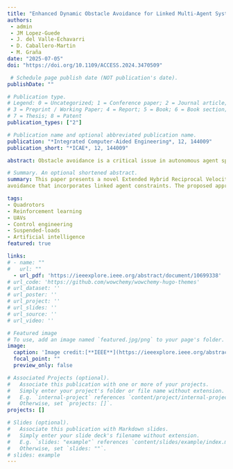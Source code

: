 ```yaml
---
title: "Enhanced Dynamic Obstacle Avoidance for Linked Multi-Agent Systems by an Extended Hybrid Reciprocal Velocity Obstacle Model"
authors:
 - admin
 - JM Lopez-Guede
 - J. del Valle-Echavarri
 - D. Caballero-Martin
 - M. Graña
date: "2025-07-05"
doi: "https://doi.org/10.1109/ACCESS.2024.3470509"

 # Schedule page publish date (NOT publication's date).
publishDate: ""

# Publication type.
# Legend: 0 = Uncategorized; 1 = Conference paper; 2 = Journal article;
# 3 = Preprint / Working Paper; 4 = Report; 5 = Book; 6 = Book section;
# 7 = Thesis; 8 = Patent
publication_types: ["2"]

# Publication name and optional abbreviated publication name.
publication: "*Integrated Computer-Aided Engineering*, 12, 144009"
publication_short: "*ICAE*, 12, 144009"

abstract: Obstacle avoidance is a critical issue in autonomous agent spatial navigation, moreover in the case of team coordinated navigation with moving obstacles. Algorithms for obstacle avoidance by unconstrained teams of agents, i.e. agents that have no relative position restrictions, such as the Reciprocal Velocity Obstacle (RVO), and the Hybrid Reciprocal Velocity Obstacle (HRVO) have been proposed in the literature. However, in some tasks the agents must comply with relative spatial restrictions, i.e. agents must maintain specific distances between them within some tolerance thresholds. These tasks include robotic team coordination, human-robot collaboration and autonomous vehicle platooning. This paper presents a novel Extended Hybrid Reciprocal Velocity Obstacle (EHRVO) algorithm for multi-agent collision avoidance that incorporates linked agent constraints. The proposed approach introduces proximity constraints between paired agents while adapting the collision avoidance geometry to maintain these relationships. This research work extends the HRVO framework to create a hierarchical set of constraints that prioritize maintenance of spatial consistent agent pairs or triads while ensuring collision-free trajectories. Prior to actual physical implementation, the EHRVO navigation algorithm is validated through exhaustive simulations involving multiple paired agents and triads navigating in cluttered spaces with many moving obstacles, namely the agents in the other teams. Results demonstrate that this novel approach successfully maintains the spatial relative positions of linked group agents while avoiding collisions with other agents, showing significant improvements over traditional RVO and HRVO algorithms in scenarios requiring coordinated movement.

# Summary. An optional shortened abstract.
summary: This paper presents a novel Extended Hybrid Reciprocal Velocity Obstacle (EHRVO) algorithm for multi-agent collision
avoidance that incorporates linked agent constraints. The proposed approach introduces proximity constraints between paired agents while adapting the collision avoidance geometry to maintain these relationships. This research work extends the HRVO framework to create a hierarchical set of constraints that prioritize maintenance of spatial consistent agent pairs or triads while ensuring collision-free trajectories. .

tags:
- Quadrotors
- Reinforcement learning
- UAVs
- Control engineering
- Suspended-loads
- Artificial intelligence
featured: true

links:
# - name: ""
#   url: ""
  - url_pdf: 'https://ieeexplore.ieee.org/abstract/document/10699338'
# url_code: 'https://github.com/wowchemy/wowchemy-hugo-themes'
# url_dataset: ''
# url_poster: ''
# url_project: ''
# url_slides: ''
# url_source: ''
# url_video: ''

# Featured image
# To use, add an image named `featured.jpg/png` to your page's folder. 
image:
  caption: 'Image credit:[**IEEE**](https://ieeexplore.ieee.org/abstract/document/10699338)'
  focal_point: ""
  preview_only: false

# Associated Projects (optional).
#   Associate this publication with one or more of your projects.
#   Simply enter your project's folder or file name without extension.
#   E.g. `internal-project` references `content/project/internal-project/index.md`.
#   Otherwise, set `projects: []`.
projects: []

# Slides (optional).
#   Associate this publication with Markdown slides.
#   Simply enter your slide deck's filename without extension.
#   E.g. `slides: "example"` references `content/slides/example/index.md`.
#   Otherwise, set `slides: ""`.
# slides: example
---
```


